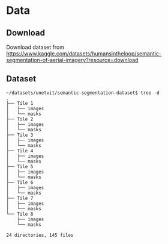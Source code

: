 # Data

## Download 
Download dataset from https://www.kaggle.com/datasets/humansintheloop/semantic-segmentation-of-aerial-imagery?resource=download


## Dataset
```
~/datasets/unetvit/semantic-segmentation-dataset$ tree -d
.
├── Tile 1
│   ├── images
│   └── masks
├── Tile 2
│   ├── images
│   └── masks
├── Tile 3
│   ├── images
│   └── masks
├── Tile 4
│   ├── images
│   └── masks
├── Tile 5
│   ├── images
│   └── masks
├── Tile 6
│   ├── images
│   └── masks
├── Tile 7
│   ├── images
│   └── masks
└── Tile 8
    ├── images
    └── masks

24 directories, 145 files
```

